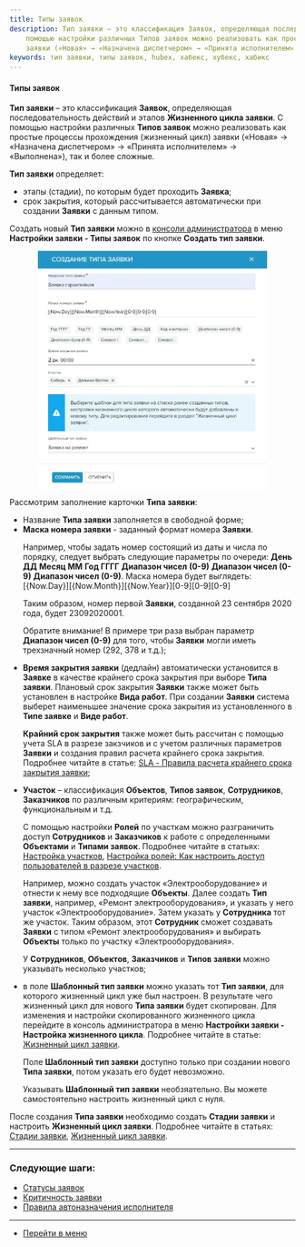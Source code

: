 ```yaml
---
title: Типы заявок
description: Тип заявки – это классификация Заявок, определяющая последовательность действий и этапов Жизненного цикла заявки. С
    помощью настройки различных Типов заявок можно реализовать как простые процессы прохождения (жизненный цикл)
    заявки («Новая» → «Назначена диспетчером» → «Принята исполнителем» → «Выполнена»), так и более сложные.
keywords: тип заявки, типы заявок, hubex, хабекс, хубекс, хабикс
---
```

#### Типы заявок
<html>
<meta charset="utf-8">

</html>

<body>

<p><strong>Тип заявки</strong> – это классификация <strong>Заявок</strong>, определяющая последовательность действий и этапов <strong>Жизненного цикла заявки</strong>. С
    помощью настройки различных <strong>Типов заявок</strong> можно реализовать как простые процессы прохождения (жизненный цикл)
    заявки («Новая» → «Назначена диспетчером» → «Принята исполнителем» → «Выполнена»), так и более сложные.</p>
<p><strong>Тип заявки</strong> определяет:</p>
<ul>
    <li>этапы (стадии), по которым будет проходить <strong>Заявка</strong>;</li>
    <li>срок закрытия, который рассчитывается автоматически при создании <strong>Заявки</strong> с данным типом.</li>
</ul>

<p>Создать новый <strong>Тип заявки</strong> можно в <a href="https://wiki.hubex.ru/docs/FAQ/RU/admin/HowToEnterTheAdmin.html">консоли
    администратора</a> в меню <strong>Настройки заявки - Типы заявок</strong> по кнопке <strong>Создать тип
    заявки</strong>.</p>
<div>
    <img style="margin: 0 auto; display: block; max-width: 80%;"
         src="/attachments/images/FAQ/ADMIN/TicketType/TicketType.jpg"/>
</div>
<p>Рассмотрим заполнение карточки <strong>Типа заявки</strong>:</p>
<ul>
    <li>Название <strong>Типа заявки</strong> заполняется в свободной форме;</li>
    <li><strong>Маска номера заявки</strong> - заданный формат номера <strong>Заявки</strong>.
        <p>Например, чтобы задать номер состоящий из даты и числа по порядку, следует выбрать следующие параметры по очереди: <strong>День
            ДД</strong> <strong>Месяц ММ</strong> <strong>Год ГГГГ</strong> <strong>Диапазон чисел (0-9)</strong> <strong>Диапазон чисел (0-9)</strong> <strong>Диапазон чисел (0-9)</strong>. Маска номера будет
            выглядеть:
            [{Now.Day}][{Now.Month}][{Now.Year}][0-9][0-9][0-9]</p>
        <p>Таким образом, номер первой <strong>Заявки</strong>, созданной 23 сентября 2020 года, будет 23092020001.</p>
        <p>Обратите внимание! В примере три раза выбран параметр <strong>Диапазон чисел (0-9)</strong> для того, чтобы <strong>Заявки</strong> могли иметь
            трехзначный номер (292, 378 и т.д.);</p>
    </li>
    <li><strong>Время закрытия заявки</strong> (дедлайн) автоматически установится в <strong>Заявке</strong> в качестве крайнего срока закрытия при выборе
        <strong>Типа заявки</strong>.
        Плановый срок закрытия <strong>Заявки</strong> также может быть установлен в настройке <strong>Вида работ</strong>.
        При создании <strong>Заявки</strong> система выберет наименьшее значение срока закрытия из установленного в <strong>Типе заявке</strong> и <strong>Виде
        работ</strong>.
        <p><Strong>Крайний срок закрытия</Strong> также может быть рассчитан с помощью учета SLA в разрезе закзчиков и с учетом различных параметров <Strong>Заявки</Strong> и создания правил
            расчета крайнего срока закрытия. Подробнее читайте в статье: <a
                    href="https://wiki.hubex.ru/docs/FAQ/RU/admin/SLA.html">SLA - Правила расчета
                крайнего срока закрытия заявки</a>;</p>
    </li>
    <li><strong>Участок</strong> – классификация <strong>Объектов</strong>, <strong>Типов заявок</strong>, <strong>Сотрудников</strong>, <strong>Заказчиков</strong> по различным критериям: географическим,
        функциональным и т.д.
        <p>С помощью настройки <strong>Ролей</strong> по участкам можно разграничить доступ <strong>Сотрудников</strong> и <strong>Заказчиков</strong> к работе с
            определенными <strong>Объектами</strong> и <strong>Типами заявок</strong>. Подробнее читайте в статьях: <a
                    href="https://wiki.hubex.ru/docs/FAQ/RU/admin/Places.html">Настройка участков</a>, <a
                    href="https://wiki.hubex.ru/docs/FAQ/RU/admin/Roles.html#exrole">Настройка ролей: Как настроить
                доступ пользователей в разрезе участков</a>.</p>
        <p>Например, можно создать участок «Электрооборудование» и отнести к нему все подходящие <strong>Объекты</strong>. Далее создать
            <strong>Тип
            заявки</strong>, например, «Ремонт электрооборудования», и указать у него участок «Электрооборудование». Затем
            указать у
            <strong>Сотрудника</strong> тот же участок. Таким образом, этот <strong>Сотрудник</strong> сможет создавать <strong>Заявки</strong> с типом «Ремонт
            электрооборудования» и выбирать <strong>Объекты</strong> только по участку «Электрооборудования».</p>
        <p>У <strong>Сотрудников</strong>, <strong>Объектов</strong>, <strong>Заказчиков</strong> и <strong>Типов заявки</strong> можно указывать несколько участков;</p>
    </li>
    <li>в поле <strong>Шаблонный тип заявки</strong> можно указать тот <strong>Тип заявки</strong>, для которого жизненный цикл уже был настроен. В
        результате чего жизненный цикл для нового <strong>Типа заявки</strong> будет скопирован. Для изменения и настройки скопированного
        жизненного цикла
        перейдите в консоль администратора в меню <strong>Настройки заявки - Настройка жизненного цикла</strong>. Подробнее читайте в статье: <a
                href="https://wiki.hubex.ru/docs/FAQ/RU/admin/TicketLifeCycle.html">Жизненный цикл заявки</a>.
        <p>Поле <strong>Шаблонный тип заявки</strong> доступно только при создании нового <strong>Типа заявки</strong>, потом указать его будет невозможно. </p>
        <p>Указывать <strong>Шаблонный тип заявки</strong> необзяательно. Вы можете самостоятельно настроить жизненный цикл с нуля.</p>
    </li>
</ul>

<p>После создания <strong>Типа заявки</strong> необходимо создать <strong>Стадии заявки</strong> и настроить <strong>Жизненный цикл заявки</strong>. Подробнее читайте в
    статьях: <a href="https://wiki.hubex.ru/docs/FAQ/RU/admin/StageType.html">Стадии заявки</a>, <a href="https://wiki.hubex.ru/docs/FAQ/RU/admin/TicketLifeCycle.html">Жизненный цикл заявки</a>.</p>

</body>


___
### Следующие шаги:
- [Статусы заявок](./StatusType.md)
- [Критичность заявки](./Criticality.md)
- [Правила автоназначения исполнителя](./RulesOfChoice.md)

____
- [Перейти в меню](http://wiki.hubex.ru)
